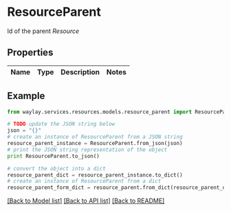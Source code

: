 # ResourceParent

Id of the parent _Resource_

## Properties

Name | Type | Description | Notes
------------ | ------------- | ------------- | -------------

## Example

```python
from waylay.services.resources.models.resource_parent import ResourceParent

# TODO update the JSON string below
json = "{}"
# create an instance of ResourceParent from a JSON string
resource_parent_instance = ResourceParent.from_json(json)
# print the JSON string representation of the object
print ResourceParent.to_json()

# convert the object into a dict
resource_parent_dict = resource_parent_instance.to_dict()
# create an instance of ResourceParent from a dict
resource_parent_form_dict = resource_parent.from_dict(resource_parent_dict)
```
[[Back to Model list]](../README.md#documentation-for-models) [[Back to API list]](../README.md#documentation-for-api-endpoints) [[Back to README]](../README.md)


